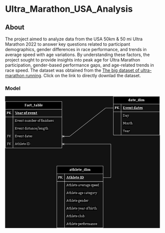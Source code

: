 # Ultra_Marathon_USA_Analysis

## About
The project aimed to analyze data from the USA 50km & 50 mi Ultra Marathon 2022 to answer key questions related to participant demographics, gender differences in race performance, and trends in average speed with age variations. By understanding these factors, the project sought to provide insights into peak age for Ultra Marathon participation, gender-based performance gaps, and age-related trends in race speed.
The dataset was obtained from the [The big dataset of ultra-marathon running](https://www.kaggle.com/datasets/aiaiaidavid/the-big-dataset-of-ultra-marathon-running/download?datasetVersionNumber=2). Click on the link to directly downlad the dataset.


### Model
![Data Model](https://github.com/kayikalvin/Ultra_Marathon_USA_Analysis/blob/main/model.drawio.png)
